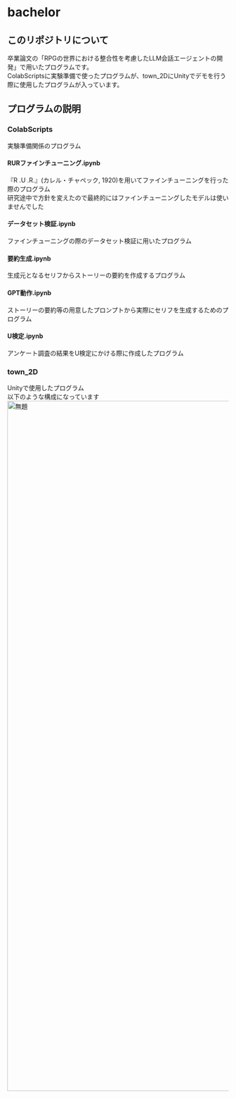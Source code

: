 # bachelor
## このリポジトリについて
卒業論文の「RPGの世界における整合性を考慮したLLM会話エージェントの開発」で用いたプログラムです。  
ColabScriptsに実験準備で使ったプログラムが、town_2DにUnityでデモを行う際に使用したプログラムが入っています。
## プログラムの説明
### ColabScripts
実験準備関係のプログラム
#### RURファインチューニング.ipynb
『R .U .R.』(カレル・チャペック, 1920)を用いてファインチューニングを行った際のプログラム    
研究途中で方針を変えたので最終的にはファインチューニングしたモデルは使いませんでした
#### データセット検証.ipynb
ファインチューニングの際のデータセット検証に用いたプログラム
#### 要約生成.ipynb
生成元となるセリフからストーリーの要約を作成するプログラム
#### GPT動作.ipynb
ストーリーの要約等の用意したプロンプトから実際にセリフを生成するためのプログラム
#### U検定.ipynb
アンケート調査の結果をU検定にかける際に作成したプログラム
### town_2D
Unityで使用したプログラム  
以下のような構成になっています
<img width="1568" alt="無題" src="https://github.com/atonm/bachelor/assets/92423104/ba4e6fee-b31d-4c76-b1e2-04591b6adffc">
